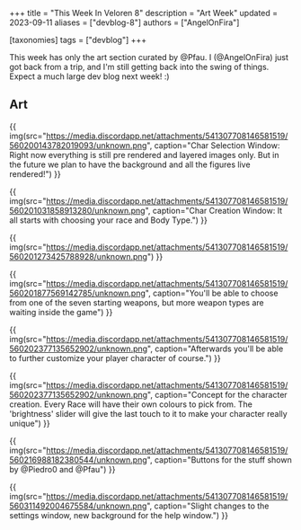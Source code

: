 +++
title = "This Week In Veloren 8"
description = "Art Week"
updated = 2023-09-11
aliases = ["devblog-8"]
authors = ["AngelOnFira"]

[taxonomies]
tags = ["devblog"]
+++

This week has only the art section curated by @Pfau. I (@AngelOnFira) just got back from a trip, and I'm still getting back into the swing of things. Expect a much large dev blog next week! :)

## Art

{{ img(src="https://media.discordapp.net/attachments/541307708146581519/560200143782019093/unknown.png", caption="Char Selection Window: Right now everything is still pre rendered and layered images only. But in the future we plan to have the background and all the figures live rendered!") }}

{{ img(src="https://media.discordapp.net/attachments/541307708146581519/560201031858913280/unknown.png", caption="Char Creation Window: It all starts with choosing your race and Body Type.") }}

{{ img(src="https://media.discordapp.net/attachments/541307708146581519/560201273425788928/unknown.png") }}

{{ img(src="https://media.discordapp.net/attachments/541307708146581519/560201877569142785/unknown.png", caption="You'll be able to choose from one of the seven starting weapons, but more weapon types are waiting inside the game") }}

{{ img(src="https://media.discordapp.net/attachments/541307708146581519/560202377135652902/unknown.png", caption="Afterwards you'll be able to further customize your player character of course.") }}

{{ img(src="https://media.discordapp.net/attachments/541307708146581519/560202377135652902/unknown.png", caption="Concept for the character creation. Every Race will have their own colours to pick from. The 'brightness' slider will give the last touch to it to make your character really unique") }}

{{ img(src="https://media.discordapp.net/attachments/541307708146581519/560216988182380544/unknown.png", caption="Buttons for the stuff shown by @Piedro0 and @Pfau") }}

{{ img(src="https://media.discordapp.net/attachments/541307708146581519/560311492004675584/unknown.png", caption="Slight changes to the settings window, new background for the help window.") }}
